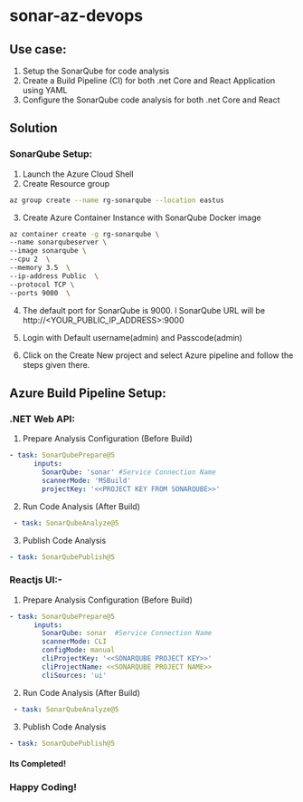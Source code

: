 # sonar-az-devops
## Use case:
1.	Setup the SonarQube for code analysis
2.	Create a Build Pipeline (CI) for both .net Core and React Application using YAML
3.	Configure the SonarQube code analysis for both .net Core and React

## Solution
### SonarQube Setup:

1. Launch the Azure Cloud Shell
2. Create Resource group   
```bash
az group create --name rg-sonarqube --location eastus
```
3. Create Azure Container Instance with SonarQube Docker image

```bash
az container create -g rg-sonarqube \
--name sonarqubeserver \
--image sonarqube \
--cpu 2  \
--memory 3.5  \
--ip-address Public  \
--protocol TCP \
--ports 9000  \
```

4. The default port for SonarQube is 9000. l SonarQube URL will be http://<YOUR_PUBLIC_IP_ADDRESS>:9000

5. Login with Default username(admin) and Passcode(admin) 

6. Click on the Create New project and select Azure pipeline and follow the steps given there.

## Azure Build Pipeline Setup:

### .NET Web API:

1. Prepare Analysis Configuration (Before Build)
```yaml
- task: SonarQubePrepare@5
      inputs:
        SonarQube: 'sonar' #Service Connection Name
        scannerMode: 'MSBuild'
        projectKey: '<<PROJECT KEY FROM SONARQUBE>>' 
```
2. Run Code Analysis (After Build)
```yaml
 - task: SonarQubeAnalyze@5
```
3. Publish Code Analysis
```yaml
- task: SonarQubePublish@5
```

### Reactjs UI:-
1. Prepare Analysis Configuration (Before Build)
```yaml
- task: SonarQubePrepare@5
      inputs:
        SonarQube: sonar  #Service Connection Name
        scannerMode: CLI
        configMode: manual
        cliProjectKey: '<<SONARQUBE PROJECT KEY>>'
        cliProjectName: <<SONARQUBE PROJECT NAME>>
        cliSources: 'ui'
```
2. Run Code Analysis (After Build)
```yaml
 - task: SonarQubeAnalyze@5
```
3. Publish Code Analysis
```yaml
- task: SonarQubePublish@5
```

#### Its Completed!

### Happy Coding!
